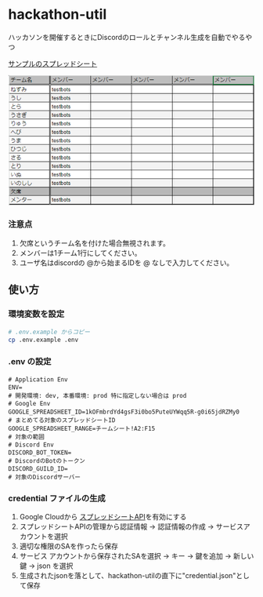 # hackathon-util

ハッカソンを開催するときにDiscordのロールとチャンネル生成を自動でやるやつ

[サンプルのスプレッドシート](https://docs.google.com/spreadsheets/d/1kOFmbrdYd4gsF3i0bo5PuteUYWqq5R-g0i65jdRZMy0/edit?usp=sharing)

![](./image/img1.png)

### 注意点
1. 欠席というチーム名を付けた場合無視されます。
2. メンバーは1チーム1行にしてください。
3. ユーザ名はdiscordの @から始まるIDを @ なしで入力してください。


## 使い方

### 環境変数を設定
```bash
# .env.example からコピー
cp .env.example .env
```

### .env の設定
```env
# Application Env
ENV=                                                                   # 開発環境: dev, 本番環境: prod 特に指定しない場合は prod
# Google Env
GOOGLE_SPREADSHEET_ID=1kOFmbrdYd4gsF3i0bo5PuteUYWqq5R-g0i65jdRZMy0　   # まとめてる対象のスプレッドシートID
GOOGLE_SPREADSHEET_RANGE=チームシート!A2:F15　                          # 対象の範囲
# Discord Env
DISCORD_BOT_TOKEN=                                                     # DiscordのBotのトークン
DISCORD_GUILD_ID=                                                      # 対象のDiscordサーバー
```

### credential ファイルの生成

1. Google Cloudから [スプレッドシートAPI](https://console.cloud.google.com/apis/library/sheets.googleapis.com?hl=ja)を有効にする 
2. スプレッドシートAPIの管理から認証情報 -> 認証情報の作成 -> サービスアカウントを選択
3. 適切な権限のSAを作ったら保存
4. サービス アカウントから保存されたSAを選択 -> キー -> 鍵を追加 -> 新しい鍵 -> json を選択
5. 生成されたjsonを落として、hackathon-utilの直下に"credential.json"として保存 

